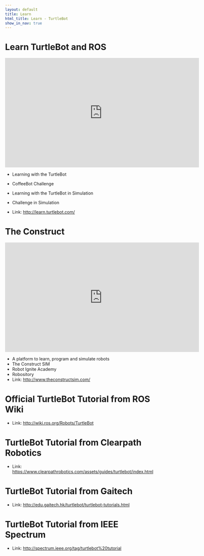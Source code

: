 ```yaml
---
layout: default
title: Learn
html_title: Learn - TurtleBot
show_in_nav: true
---
```



# Learn TurtleBot and ROS

<iframe width="640" height="360" src="https://www.youtube.com/embed/ni49uYq4cF4" frameborder="0" allowfullscreen></iframe>

- Learning with the TurtleBot
- CoffeeBot Challenge
- Learning with the TurtleBot in Simulation
- Challenge in Simulation

- Link: http://learn.turtlebot.com/

# The Construct

<iframe width="640" height="360" src="https://www.youtube.com/embed/mqz0r1UawuA" frameborder="0" allowfullscreen></iframe>

- A platform to learn, program and simulate robots
- The Construct SIM
- Robot Ignite Academy
- Robository
- Link: http://www.theconstructsim.com/

# Official TurtleBot Tutorial from ROS Wiki

- Link: http://wiki.ros.org/Robots/TurtleBot

# TurtleBot Tutorial from Clearpath Robotics

- Link: https://www.clearpathrobotics.com/assets/guides/turtlebot/index.html

# TurtleBot Tutorial from Gaitech

- Link: http://edu.gaitech.hk/turtlebot/turtlebot-tutorials.html

# TurtleBot Tutorial from IEEE Spectrum

- Link: http://spectrum.ieee.org/tag/turtlebot%20tutorial
